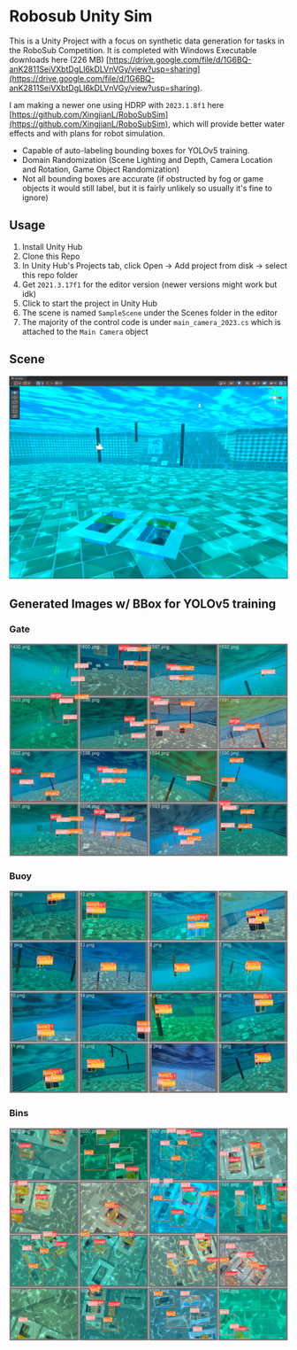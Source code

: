 # Robosub Unity Sim

This is a Unity Project with a focus on synthetic data generation for tasks in the RoboSub Competition. It is completed with Windows Executable downloads here (226 MB) [https://drive.google.com/file/d/1G6BQ-anK2811SeiVXbtDgLI6kDLVnVGy/view?usp=sharing](https://drive.google.com/file/d/1G6BQ-anK2811SeiVXbtDgLI6kDLVnVGy/view?usp=sharing). 

I am making a newer one using HDRP with `2023.1.8f1` here [https://github.com/XingjianL/RoboSubSim](https://github.com/XingjianL/RoboSubSim), which will provide better water effects and with plans for robot simulation.

- Capable of auto-labeling bounding boxes for YOLOv5 training.
- Domain Randomization (Scene Lighting and Depth, Camera Location and Rotation, Game Object Randomization)
- Not all bounding boxes are accurate (if obstructed by fog or game objects it would still label, but it is fairly unlikely so usually it's fine to ignore)

## Usage

1. Install Unity Hub
2. Clone this Repo
3. In Unity Hub's Projects tab, click Open -> Add project from disk -> select this repo folder
4. Get `2021.3.17f1` for the editor version (newer versions might work but idk)
5. Click to start the project in Unity Hub
6. The scene is named `SampleScene` under the Scenes folder in the editor
7. The majority of the control code is under `main_camera_2023.cs` which is attached to the `Main Camera` object

## Scene
![sample image](/example.png)

## Generated Images w/ BBox for YOLOv5 training
### Gate
![sample image](/gate.jpg)
### Buoy
![sample image](/buoy.jpg)
### Bins
![sample image](/bins.jpg)
